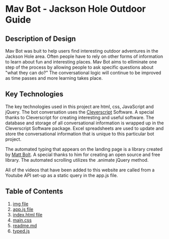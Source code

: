 # Mav Bot - Jackson Hole Outdoor Guide

## Description of Design

Mav Bot was buit to help users find interesting outdoor adventures in the Jackson Hole area.  Often people have to rely on other forms of information to learn about fun and interesting places.  Mav Bot aims to elliminate one step of the process by allowing people to ask specific questions about "what they can do?"  The conversational logic will continue to be improved as time passes and more learning takes place.

## Key Technologies

The key technologies used in this project are html, css, JavaScript and jQuery.  The bot conversation uses the [Cleverscript](http://www.cleverscript.com/) Software.  A special thanks to Cleverscript for creating interesting and useful software.  The database and storage of all conversational information is wrapped up in the Cleverscript Software package.  Excel spreadsheets are used to update and store the conversational information that is unique to this particular bot project.

The automated typing that appears on the landing page is a library created by [Matt Bolt](http://www.mattboldt.com/demos/typed-js/).  A special thanks to him for creating an open source and free library.  The automated scrolling utilizes the .animate jQuery method.

All of the videos that have been added to this website are called from a Youtube API set-up as a static query in the app.js file.

## Table of Contents



1. [img file](https://github.com/creativebcx/bot-capstone/tree/master/img)
2. [app.js file](https://github.com/creativebcx/bot-capstone/blob/master/app.js)
3.  [index.html file](https://github.com/creativebcx/bot-capstone/blob/master/index.html)
4. [main.css](https://github.com/creativebcx/bot-capstone/blob/master/main.css)
5. [readme.md](https://github.com/creativebcx/bot-capstone/blob/master/readme.md)
6. [typed.js](https://github.com/creativebcx/bot-capstone/blob/master/typed.js)
